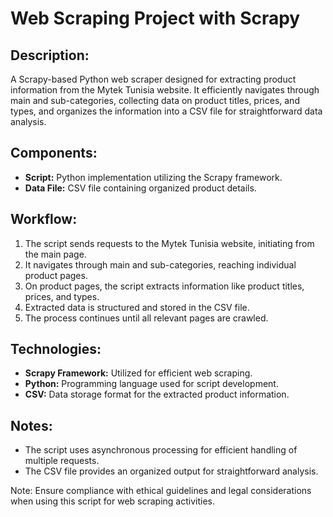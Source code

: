 # Web Scraping Project with Scrapy

## Description:
A Scrapy-based Python web scraper designed for extracting product information from the Mytek Tunisia website. It efficiently navigates through main and sub-categories, collecting data on product titles, prices, and types, and organizes the information into a CSV file for straightforward data analysis.

## Components:
- **Script:** Python implementation utilizing the Scrapy framework.
- **Data File:** CSV file containing organized product details.

## Workflow:
1. The script sends requests to the Mytek Tunisia website, initiating from the main page.
2. It navigates through main and sub-categories, reaching individual product pages.
3. On product pages, the script extracts information like product titles, prices, and types.
4. Extracted data is structured and stored in the CSV file.
5. The process continues until all relevant pages are crawled.

## Technologies:
- **Scrapy Framework:** Utilized for efficient web scraping.
- **Python:** Programming language used for script development.
- **CSV:** Data storage format for the extracted product information.

## Notes:
- The script uses asynchronous processing for efficient handling of multiple requests.
- The CSV file provides an organized output for straightforward analysis.

Note: Ensure compliance with ethical guidelines and legal considerations when using this script for web scraping activities.
